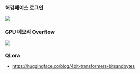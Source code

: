 ### 허깅페이스 로그인 ###
![](https://github.com/gnosia93/llm_diffusion_pytorch/blob/main/images/hf-login.png)

### GPU 메모리 Overflow ###
![](https://github.com/gnosia93/llm_diff_pytorch/blob/main/images/hf-memory.png)


### QLora ###
* https://huggingface.co/blog/4bit-transformers-bitsandbytes
